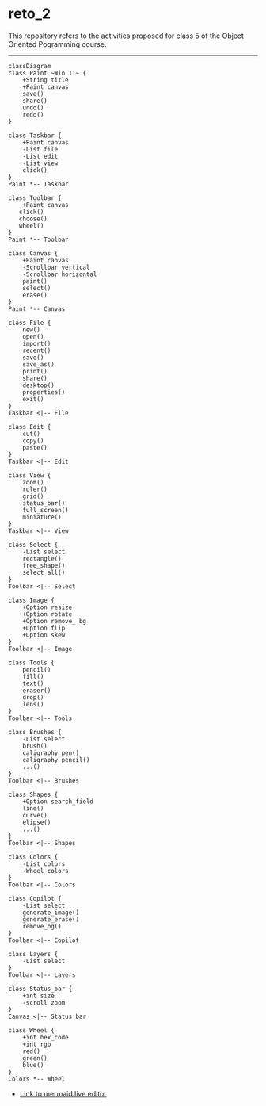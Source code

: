 # reto_2
This repository refers to the activities proposed for class 5 of the Object Oriented Pogramming course.
___
```mermaid
classDiagram
class Paint ~Win 11~ {
    +String title
    +Paint canvas
    save()
    share()
    undo()
    redo()
}

class Taskbar {
    +Paint canvas
    -List file
    -List edit
    -List view
    click()
}
Paint *-- Taskbar

class Toolbar {
    +Paint canvas
   click()
   choose()
   wheel()
}
Paint *-- Toolbar

class Canvas {
    +Paint canvas
    -Scrollbar vertical
    -Scrollbar horizontal
    paint()
    select()
    erase()
}
Paint *-- Canvas

class File {
    new()
    open()
    import()
    recent()
    save()
    save_as()
    print()
    share()
    desktop()
    properties()
    exit()
}
Taskbar <|-- File

class Edit {
    cut()
    copy()
    paste()
}
Taskbar <|-- Edit

class View {
    zoom()
    ruler()
    grid()
    status_bar()
    full_screen()
    miniature()
}
Taskbar <|-- View

class Select {
    -List select
    rectangle()
    free_shape()
    select_all()
}
Toolbar <|-- Select

class Image {
    +Option resize
    +Option rotate
    +Option remove_ bg
    +Option flip
    +Option skew
}
Toolbar <|-- Image

class Tools {
    pencil()
    fill()
    text()
    eraser()
    drop()
    lens()
}
Toolbar <|-- Tools

class Brushes {
    -List select
    brush()
    caligraphy_pen()
    caligraphy_pencil()
    ...()
}
Toolbar <|-- Brushes

class Shapes {
    +Option search_field
    line()
    curve()
    elipse()
    ...()
}
Toolbar <|-- Shapes

class Colors {
    -List colors
    -Wheel colors
}
Toolbar <|-- Colors

class Copilot {
    -List select
    generate_image()
    generate_erase()
    remove_bg()
}
Toolbar <|-- Copilot

class Layers {
    -List select
}
Toolbar <|-- Layers

class Status_bar {
    +int size
    -scroll zoom
}
Canvas <|-- Status_bar

class Wheel {
    +int hex_code
    +int rgb
    red()
    green()
    blue()
}
Colors *-- Wheel
```
- [Link to mermaid.live editor](https://mermaid.live/edit#pako:eNp9VW1v2jAQ_iuRP20roAbKW7RPY600qdImUbXShBQZ50gsHDuyHQp07W-f48ROoLR8ujvs57m753x5QUQkgCJEGFbqJ8WpxPmKWy_4gynXwdsT5UEYvgUvKx6Y39VSS8rTQFPNoAnVJwnmO6zqkMI7-PK1sTMsvVPyRDhbQm2_rrjjfMBqu8bSk71H7t9TpYMNdeS1DwnVXX9H4bn2CaNk27DUaN_6fcfTIRaCfUrscSo7E0K5kp4zAPaeoMZrCRYW6rPClkQKZpPYgdSUYPbuj0xIehRcu7-KCsX3GRgQ74HEdYonaS0aQpfVnemjy4nDs7ssCuDOpnkhpG41I9Ch7Mps7Bgr5xaym1p3BBJQWy2K9qBhM_WCvwp7qpvM3Tx8_2eSv7Oiu9RvjeQudVJ6KiKKg4fGSsMlpFs7Lg7p0QyLQzoKkftaSwbSOamkiS9HY12q2MC5yKZkLFZEQtu3nHJqjsmLCTza-XQJLK1yLoV6gms1fdM15inzLdwYotg0tYBT8WPM3Ci6gbZ0ywbMEf7Kcep1v_pdaCq4YVH0CGcxYUo9j0EujNTBOj2NbxgtTiNqW1V5nowlP315_l2YuSOU-TIp87aG_els-94nsh0mBlxdaoAlaTl_yFJloD7u-Lo64EcKM2oWY5Ed4s67OI12sh4MBpdSaDg7qlf6qXMVFGBJsnhDgSVNTZR7mUkp2xcHpuF-DX1EW7N09pBgQp5VTmysiTxV-8yHzuEWTbyFKygTn8xuCtzIpSGmlez-NbmoX1P1nNvJWqeXCmmYWup7fAD5gYbnl-uznd77F-z7X63I9gH0lV26dh9YuGZ_1z31t1vEum1dsAz2cfV57YRkuvafvnaxdJbGmpVuXzRCVVvbYqMeqnYQirQsoYdykDmuXGQ5V0hnkMMKRcZMsNyukEExdwrM_5oa3DUpyjRD0QYzZbyySIwIzXffHcGlFssDJ_4K8ATkQpRcoygMhxYTRS9oj6L-aDQdzEc3o3A4G46NM5320AFFw-vBcD6fDKfDyfxmOg5vxq89dLR5hOafcDQJZ9ez6XQyG4_Hr_8BPZbCgw)
